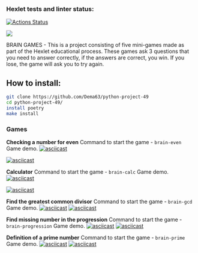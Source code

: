 ### Hexlet tests and linter status:
[![Actions Status](https://github.com/Dema63/python-project-49/actions/workflows/hexlet-check.yml/badge.svg)](https://github.com/Dema63/python-project-49/actions)

<a href="https://codeclimate.com/github/Dema63/python-project-49/maintainability"><img src="https://api.codeclimate.com/v1/badges/15b510d79321bd73ff8d/maintainability" /></a>


BRAIN GAMES - This is a project consisting of five mini-games made as part of the Hexlet educational process. These games ask 3 questions that you need to answer correctly, if the answers are correct, you win. If you lose, the game will ask you to try again.

## How to install:

```bash
git clone https://github.com/Dema63/python-project-49
cd python-project-49/
install poetry
make install
```

### Games

**Checking a number for even**
Command to start the game - `brain-even`
Game demo.
[![asciicast](https://asciinema.org/a/YhKTXqfSaTrShTAZKtQ2tbEMe.svg)](https://asciinema.org/a/YhKTXqfSaTrShTAZKtQ2tbEMe)

[![asciicast](https://asciinema.org/a/ogLjrMQjRaaovDxv01VSsjXD5.svg)](https://asciinema.org/a/ogLjrMQjRaaovDxv01VSsjXD5)

**Calculator**
Command to start the game - `brain-calc`
Game demo.
[![asciicast](https://asciinema.org/a/4t8sHpHMGVAL5fRUqJyYE9asH.svg)](https://asciinema.org/a/4t8sHpHMGVAL5fRUqJyYE9asH)

[![asciicast](https://asciinema.org/a/MZQ2pbeOO728SmqR31UlcQPTa.svg)](https://asciinema.org/a/MZQ2pbeOO728SmqR31UlcQPTa)

**Find the greatest common divisor**
Command to start the game - `brain-gcd`
Game demo.
[![asciicast](https://asciinema.org/a/PLzmFthxFofXDykIAT8Y13pY8.svg)](https://asciinema.org/a/PLzmFthxFofXDykIAT8Y13pY8)
[![asciicast](https://asciinema.org/a/vCAG2fZ9yHkOcjuJfzbHoCI8i.svg)](https://asciinema.org/a/vCAG2fZ9yHkOcjuJfzbHoCI8i)

**Find missing number in the progression** 
Command to start the game - `brain-progression`
Game demo.
[![asciicast](https://asciinema.org/a/Fr96usW28fKbySgZmFCszvjQZ.svg)](https://asciinema.org/a/Fr96usW28fKbySgZmFCszvjQZ)
[![asciicast](https://asciinema.org/a/F84Us6Pp9rP7FMIubePvSF4II.svg)](https://asciinema.org/a/F84Us6Pp9rP7FMIubePvSF4II)

**Definition of a prime number** 
Command to start the game - `brain-prime`
Game demo.
[![asciicast](https://asciinema.org/a/X884wkv6oW9SfYAOEWa78djS1.svg)](https://asciinema.org/a/X884wkv6oW9SfYAOEWa78djS1)
[![asciicast](https://asciinema.org/a/iYS2NQ97oyCgaMNE5AzKKYqCv.svg)](https://asciinema.org/a/iYS2NQ97oyCgaMNE5AzKKYqCv)
